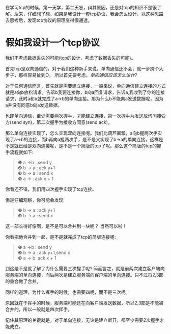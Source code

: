 在学习tcp的时候，第一天学，第二天忘，纠其原因，还是对tcp的知识不是很了解。后来，仔细想了想，如果是我设计一套tcp协议，我会怎么设计，以这种思路去思考后，发现tcp协议的原理变得很通透。


# 假如我设计一个tcp协议

我们不考虑数据丢失的可能(tcp的设计，考虑了数据丢失的可能)。

首先tcp是双向通信的，对于我们这种新手来说，单向通信还不会，就一步跨个大步子，那样容易扯到O， 所以首先要考虑，*单向通信应该怎么设计*?

对于任何通信而言，首先就是需要建立连接，一般来说，单向通信建立连接的方式就是a向b放松请求，告诉b我要连接你，b向a回复请求，告诉a,我收到了你的连接请求，此时a和b就完成了a->b的单向连接。那为什么b不能向a发送数据呢，因为a并没有同意b向a发送数据。

也即单向通信，至少需要两次握手，才能建立连接，第一次握手为发送放询问接受方(send syn)，第二次握手为接收方同意(send ack)。

那么单向连接实现了，怎么实现双向连接呢。我们比葫芦画瓢，a向b握两次手实现了a->b的连接，而b再向a握两次手，是不是又实现了b->a的单向连接，这样是不是就已经是双向连接呢，是不是一个简版的tcp了呢。那么这个简版的tcp的握手流程就如下:

> ❶ a ->b : send y<br>
> ❷ b -> a : ack y+1<br>
> ❸ b -> a : send x <br>
> ❹ a -> : ack x + 1<br>

你看还不错，我们用四次握手实现了tcp连接。

但是仔细观察，你可能会发现: 
> ❷ b -> a : ack y+1<br>
> ❸ b -> a : send x <br>

这一部长得好像啊，是不是可以合并到一块呢？ 当然可以啦！ 

你看把他合并到一起，是不是就完成了tcp的简版连接呢: 
> ❶ a ->b : send y<br>
> ❷ b -> a : ack y+1,send x <br>
> ❸ a -> b: ack x + 1<br>

到这是不是就了解了为什么需要三次握手呢?
简而言之，就是前两次建立客户端向服务端的单向连接，而后两次是建立服务端向客户端的单向连接。只不过将2,3部的重合做了合并。

同样的道理，为什么挥手的时候，也需要四呢，而不是三次呢。

原因就在于挥手的时候，服务端可能还在向客户端发送数据，所以2,3部是不能被合并的，所以一般就是四次挥手。

记住其原理的关键就是，对于单向连接，无论是建立断开，都至少需要2次握手才能成立。